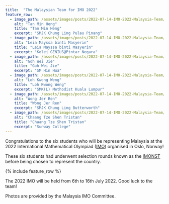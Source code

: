 ```yaml
---
title:  "The Malaysian Team for IMO 2022"
feature_row:
  - image_path: /assets/images/posts/2022-07-14-IMO-2022-Malaysia-Team/tan-min-heng.jpg
    alt: "Tan Min Heng"
    title: "Tan Min Heng"
    excerpt: "SMJK Chung Ling Pulau Pinang"
  - image_path: /assets/images/posts/2022-07-14-IMO-2022-Malaysia-Team/leia.jpg
    alt: "Leia Mayssa binti Masyerin"
    title: "Leia Mayssa binti Masyerin"
    excerpt: "Kolej GENIUS@Pintar Negara"
  - image_path: /assets/images/posts/2022-07-14-IMO-2022-Malaysia-Team/goh-wei-jie.jpg
    alt: "Goh Wei Jie"
    title: "Goh Wei Jie"
    excerpt: "SM Hin Hua"
  - image_path: /assets/images/posts/2022-07-14-IMO-2022-Malaysia-Team/loh-kwong-weng.jpg
    alt: "Loh Kwong Weng"
    title: "Loh Kwong Weng"
    excerpt: "SMK(L) Methodist Kuala Lumpur"
  - image_path: /assets/images/posts/2022-07-14-IMO-2022-Malaysia-Team/wong-jer-ren.jpg
    alt: "Wong Jer Ren"
    title: "Wong Jer Ren"
    excerpt: "SMJK Chung Ling Butterworth"
  - image_path: /assets/images/posts/2022-07-14-IMO-2022-Malaysia-Team/tristan.jpg
    alt: "Chaang Tze Shen Tristan"
    title: "Chaang Tze Shen Tristan"
    excerpt: "Sunway College"
---
```


Congratulations to the six students who will be representing Malaysia at the 2022 International Mathematical Olympiad ([IMO](https://www.imo2022.org/)) organised in Oslo, Norway!

These six students had underwent selection rounds known as the [IMONST](/imo) before being chosen to represent the country.

{% include feature_row %}

The 2022 IMO will be held from 6th to 16th July 2022. Good luck to the team!

Photos are provided by the Malaysia IMO Committee.